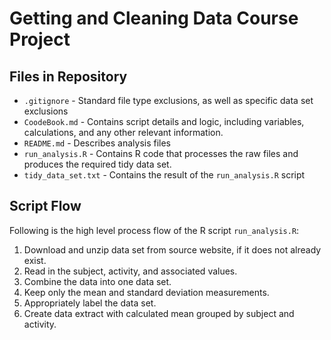# Getting and Cleaning Data Course Project
## Files in Repository
- `.gitignore` - Standard file type exclusions, as well as specific data set exclusions
- `CoodeBook.md` - Contains script details and logic, including variables, calculations, and any other relevant information.
- `README.md` - Describes analysis files
- `run_analysis.R` - Contains R code that processes the raw files and produces the required tidy data set.
- `tidy_data_set.txt` - Contains the result of the `run_analysis.R` script
## Script Flow
Following is the high level process flow of the R script `run_analysis.R`:
1. Download and unzip data set from source website, if it does not already exist.
2. Read in the subject, activity, and associated values.
3. Combine the data into one data set.
4. Keep only the mean and standard deviation measurements.
5. Appropriately label the data set.
6. Create data extract with calculated mean grouped by subject and activity.
